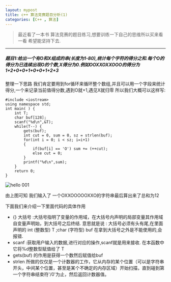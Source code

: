 ```yaml
---
layout: mypost
title: c++ 算法竞赛题目分析(1)
categories: [C++ , 算法]
---
```


> 最近看了一本书 算法竞赛的题目练习,想要训练一下自己的思维所以买来看一看 希望能坚持下去.

---

##### 题目1:给出一个有O和X组成的串(长度为1-80),统计每个字符的得分之和.每个O的得分为已连续出现O的个数,X得分为0.例如OOXXOXXOOO的得分为1+2+0+0+1+0+0+1+2+3
    
整理一下思路 我们肯定要用到for循环来循环整个数组,并且可以用一个字段来统计得分,一个来记录当前值得分数,遇到O就+1,遇见X就归零
所以我们大概可以这样写:
 

    #include <iostream>
    using namespace std;
    int main( ) {
        int T;
        char buf[128];
        scanf("%d\n",&T);
        while(T--) {
            gets(buf);
            int cut = 0, sum = 0, sz = strlen(buf);
            for(int i = 0; i < sz; i=i+1)
            {
                if(buf[i] == 'O') sum += (++cut);
                else cut = 0;
            }
            printf("%d\n",sum);
        }
        return 0;
    }


![hello 001](092401.png)


由上图可知 我们输入了 一个OXXOOOOOXXO的字符串最后算出来了总和为12

下面我们来介绍一下里面代码的具体作用

* {} 大括号 :大括号指明了变量的作用域，在大括号内声明的局部变量其作用域自变量声明始，到大括号之后终结.
        意思就是说 : 大括号必须有头有尾,在里面声明的 int (整数型) T ;char (字符型) buf 在拿到大括号之外是不能使用的,会报错.
*  scanf :获取用户输入的数据,进行对应的操作,scanf就是用来接收. 在本函数中 它将%d整数型赋值给了 T
* gets(buf) 的作用是获得一个数然后赋值给buf
* strlen 所做的仅仅是一个计数器的工作，它从内存的某个位置（可以是字符串开头，中间某个位置，甚至是某个不确定的内存区域）开始扫描，直到碰到第一个字符串结束符'/0'为止，然后返回计数器值。

